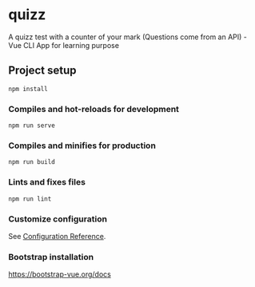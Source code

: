 # quizz
A quizz test with a counter of your mark (Questions come from an API) - Vue CLI App for learning purpose 
## Project setup
```
npm install
```

### Compiles and hot-reloads for development
```
npm run serve
```

### Compiles and minifies for production
```
npm run build
```

### Lints and fixes files
```
npm run lint
```

### Customize configuration
See [Configuration Reference](https://cli.vuejs.org/config/).

### Bootstrap installation
https://bootstrap-vue.org/docs
